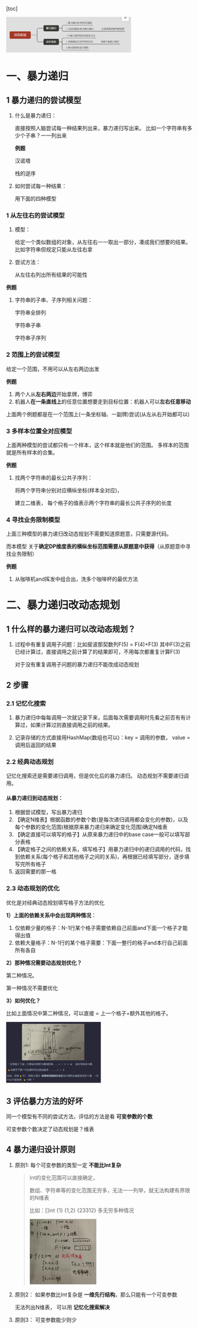 

[toc]

<img src="pic/%E6%80%BB%E7%BB%93.assets/image-20220814185327692.png" alt="image-20220814185327692" style="zoom:33%;" />

# 一、暴力递归

## 1 暴力递归的尝试模型

1. 什么是暴力递归：

   直接按照人脑尝试每一种结果列出来，暴力递归写出来。 比如一个字符串有多少个子串？一一列出来

   **例题**

   汉诺塔

   栈的逆序

   

2. 如何尝试每一种结果：

   用下面的四种模型

### 1 从左往右的尝试模型

1. 模型：

   给定一个类似数组的对象，从左往右一一取出一部分，凑成我们想要的结果。比如字符串但规定只能从左往右拿

2. 尝试方法：

   从左往右列出所有结果的可能性



**例题**

1. 字符串的子串、子序列相关问题：

   字符串全排列

   字符串子串

   字符串子序列

### 2 范围上的尝试模型

给定一个范围，不用可以从左右两边出发

**例题**

1. 两个人从**左右两边**开始拿牌，博弈
2. 机器人**在一条直线上**的任意位置想要走到目标位置：机器人可以**左右任意移动** 

上面两个例题都是在一个范围上(一条坐标轴、一副牌)尝试(从左从右开始都可以)

### 3 多样本位置全对应模型

上面两种模型的尝试都只有一个样本，这个样本就是他们的范围。 多样本的范围就是所有样本的合集。

**例题**

1. 找两个字符串的最长公共子序列：

   将两个字符串分别对应横纵坐标(样本全对应)，

   建立二维表， 每个格子的值表示两个字符串的最长公共子序列的长度

### 4 寻找业务限制模型

上面三种模型的暴力递归改动态规划不需要知道原题意，只需要源代码。

而本模型 关于**确定DP维度表的横纵坐标范围需要从原题意中获得**（从原题意中寻找业务限制）

**例题**

1. 从咖啡机and挥发中组合出，洗多个咖啡杯的最优方法


# 二、暴力递归改动态规划

## 1 什么样的暴力递归可以改动态规划？

1. 过程中有重复调用子问题：比如斐波那契数列F(5) = F(4)+F(3) 其中F(3)之前已经计算过，直接调用之前计算了的结果即可，不用每次都重复计算F(3)

   对于没有重复调用子问题的暴力递归不能改成动态规划

## 2 步骤

### 2.1 记忆化搜索

1. 暴力递归中每每调用一次就记录下来，后面每次需要调用时先看之前否有有计算过，如果计算过则直接调用之前的结果。

2. 记录存储的方式直接用HashMap(数组也可以)：key = 调用的参数， value = 调用后返回的结果

### 2.2 经典动态规划

记忆化搜索还是需要递归调用，但是优化后的暴力递归。 动态规划不需要递归调用。

#### 从暴力递归到动态规划：

1. 根据尝试模型，写出暴力递归
2. 【确定N维表】根据函数的参数个数(是每次递归调用都会变化的参数)，以及每个参数的变化范围(根据原来暴力递归来确定变化范围)确定N维表
3. 【确定直接可以填写的格子】从原来暴力递归中的base case一般可以填写部分表格
4. 【确定格子之间的依赖关系，填写格子】用暴力递归中的递归调用的代码，找到依赖关系(每个格子和其他格子之间的关系)，再根据已经填写部分，逐步填写完所有格子
5. 返回需要的那一格

### 2.3 动态规划的优化

优化是对经典动态规划填写格子方法的优化



**1）上面的依赖关系中会出现两种情况**：

1. 仅依赖少量的格子：N-1行某个格子需要依赖自己前面and下面一个格子才能得出值
2. 依赖大量格子：N-1行的某个格子需要：下面一整行的格子and本行自己前面所有各自



**2）那种情况需要动态规划优化？**

第二种情况。

第一种情况不需要优化



**3）如何优化？**

比如上面情况中第二种情况，可以直接 = 上一个格子+额外其他的格子。

<img src="pic/%E6%80%BB%E7%BB%93.assets/image-20220814181144966.png" alt="image-20220814181144966" style="zoom: 25%;" />



## 3 评估暴力方法的好坏

同一个模型有不同的尝试方法，评估的方法是看 **可变参数的个数**



可变参数个数决定了动态规划是？维表

## 4 暴力递归设计原则

1. 原则1: 每个可变参数的类型一定 **不能比Int复杂**

   > Int的变化范围可以直接确定，
   >
   > 数组、字符串等的变化范围无穷多，无法一一列举，就无法构建有界限的N维表
   >
   > 比如：[]int {1} {1,2} {23312} 多无穷多种情况
   >
   > <img src="pic/%E6%80%BB%E7%BB%93.assets/image-20220814183315873.png" alt="image-20220814183315873" style="zoom:25%;" />

2. 原则2： 如果参数比Int复杂是 **一维先行结构**，那么只能有一个可变参数

   无法列出N维表， 可以用 **记忆化搜索解决**

3. 原则3： 可变参数能少则少